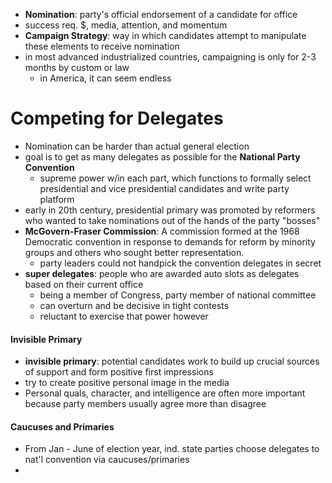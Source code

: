 - **Nomination**: party's official endorsement of a candidate for office
- success req. $, media, attention, and momentum
- **Campaign Strategy**: way in which candidates attempt to manipulate these elements to receive nomination
- in most advanced industrialized countries, campaigning is only for 2-3 months by custom or law
	- in America, it can seem endless
# Competing for Delegates
- Nomination can be harder than actual general election
- goal is to get as many delegates as possible for the **National Party Convention**
	- supreme power w/in each part, which functions to formally select presidential and vice presidential candidates and write party platform
- early in 20th century, presidential primary was promoted by reformers who wanted to take nominations out of the hands of the party "bosses"
- **McGovern-Fraser Commission**: A commission formed at the 1968 Democratic convention in response to demands for reform by minority groups and others who sought better representation.
	- party leaders could not handpick the convention delegates in secret
- **super delegates**: people who are awarded auto slots as delegates based on their current office
	- being a member of Congress, party member of national committee
	- can overturn and be decisive in tight contests
	- reluctant to exercise that power however
#### Invisible Primary
- **invisible primary**: potential candidates work to build up crucial sources of support and form positive first impressions
-  try to create positive personal image in the media
- Personal quals, character, and intelligence are often more important because party members usually agree more than disagree
#### Caucuses and Primaries
- From Jan - June of election year, ind. state parties choose delegates to nat'l convention via caucuses/primaries
-  